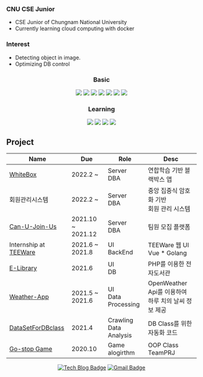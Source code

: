  


### CNU CSE Junior
- CSE Junior of Chungnam National University
- Currently learning cloud computing with docker

### Interest
- Detecting object in image.
- Optimizing DB control



 
<div align=center>
  
    
  <h3> Basic </h3>
  

  <img src="https://img.shields.io/badge/JAVA-007396?style=flat-square&logo=java&logoColor=white"> <img src="https://img.shields.io/badge/Python-3766AB?style=flat-square&logo=Python&logoColor=blue"/> <img src="https://img.shields.io/badge/Go-00ADD8?style=flat-square&logo=Go&logoColor=green"/> <img src="https://img.shields.io/badge/oracle-F80000?style=flat-square&logo=oracle&logoColor=white"> <img src="https://img.shields.io/badge/javascript-F7DF1E?style=flat-square&logo=javascript&logoColor=blue"> <img src="https://img.shields.io/badge/Amazon AWS-FFFFFF?style=flat-square&logo=Amazon%20AWS&logoColor=blue"/> <img src="https://img.shields.io/badge/vue.js-4FC08D?style=flat&logo=vue.js&logoColor=white">
  
  <h3> Learning </h3>
  
  <img src="https://img.shields.io/badge/Android-3DDC84?style=flat-square&logo=Android&logoColor=green"/> <img src="https://img.shields.io/badge/Spring-6DB33F?style=flat-square&logo=Spring&logoColor=green"/> <img src="https://img.shields.io/badge/c++-00599C?style=flat-square&logo=c%2B%2B&logoColor=white"/> <img src="https://img.shields.io/badge/react-61DAFB?style=flat-square&logo=react&logoColor=black"/> 


 


</div>

## Project

| Name 	| Due 	|  Role 	| Desc 	|
|-----------------------------------------|-------------|----------------------------|---------------------------------------------------	|
| [WhiteBox](https://github.com/leeyoungseok/2022-under-project-fl)	| 2022.2 ~	|  Server<br>DBA 	| 연합학습 기반 블랙박스 앱    	|
| 회원관리시스템	| 2022.2 ~	|  Server<br>DBA 	| 중앙 집중식 암호화 기반<br>회원 관리 시스템    	|
| [Can-U-Join-Us](https://github.com/Can-U-Join-Us/CUJU-Backend)	| 2021.10 ~ 2021.12	|  Server<br>DBA 	| 팀원 모집 플랫폼    	|
| Internship at [TEEWare](https://github.com/teeware-io)	| 2021.6 ~ 2021.8	|  UI<br>BackEnd 	| TEEWare 웹 UI  <br> Vue * Golang   	|
| [E-Library](https://github.com/201702083/E-Library) 	| 2021.6 	|  UI<br>DB 	| PHP를 이용한 전자도서관|
| [Weather-App](https://github.com/201702083/RN-WeatherApp) 	| 2021.5 ~ 2021.6 	|  UI<br>Data Processing 	| OpenWeather Api를 이용하여<br> 하루 치의 날씨 정보 제공	|
| [DataSetForDBclass](https://github.com/201702083/WebCrowling) 	| 2021.4 	| Crawling<br>Data Analysis 	| DB Class를 위한 자동화 코드 <br>  	|
| [Go-stop Game](https://github.com/201702083/Gostop_TeamPrjt) | 2020.10 | Game alogirthm <br> | OOP Class TeamPRJ<br>    |

<div align=center>
  
  [![Tech Blog Badge](http://img.shields.io/badge/-Tech%20blog-black?style=flat-square&logo=tistory&link=https://coderhs.tistory.com/)](https://coderhs.tistory.com/)
  [![Gmail Badge](https://img.shields.io/badge/Gmail-d14836?style=flat-square&logo=Gmail&logoColor=white&link=mailto:chs29359685@gmail.com)](mailto:chs29359685@gmail.com)

</div>
